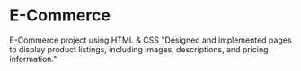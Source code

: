 # E-Commerce
E-Commerce project using HTML &amp; CSS "Designed and implemented pages to display product listings, including images,  descriptions, and pricing information."
